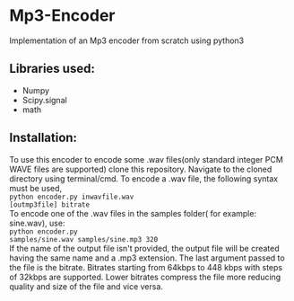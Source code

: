 # Mp3-Encoder
Implementation of an Mp3 encoder from scratch using python3 
## Libraries used:
<ul>
  <li>Numpy</li>
  <li>Scipy.signal</li>
  <li>math</li>
</ul>

## Installation:
To use this encoder to encode some .wav files(only standard integer PCM WAVE files are supported) clone this repository. Navigate to the cloned directory using terminal/cmd. To encode a .wav file, the following syntax must be used,<br>
<code>python encoder.py inwavfile.wav [outmp3file] bitrate</code><br>
To encode one of the .wav files in the samples folder( for example: sine.wav), use:<br>
<code>python encoder.py samples/sine.wav samples/sine.mp3 320</code><br>
If the name of the output file isn't provided, the output file will be created having the same name and a .mp3 extension. The last argument passed to the file is the bitrate. Bitrates starting from 64kbps to 448 kbps with steps of 32kbps are supported. Lower bitrates compress the file more reducing quality and size of the file and vice versa.
